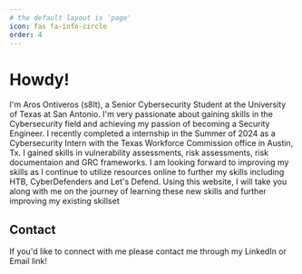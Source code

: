 ```yaml
---
# the default layout is 'page'
icon: fas fa-info-circle
order: 4
---
```


# Howdy!

I'm Aros Ontiveros (s8lt), a Senior Cybersecurity Student at the University of Texas at San Antonio. I'm very passionate about gaining skills in the Cybersecurity field and achieving my passion of becoming a Security Engineer. I recently completed a internship in the Summer of 2024 as a Cybersecurity Intern with the Texas Workforce Commission office in Austin, Tx. I gained skills in vulnerability assessments, risk assessments, risk documentaion and GRC frameworks. I am looking forward to improving my skills as I continue to utilize resources online to further my skills including HTB, CyberDefenders and Let's Defend. Using this website, I will take you along with me on the journey of learning these new skills and further improving my existing skillset  

## Contact

If you'd like to connect with me please contact me through my LinkedIn or Email link! 